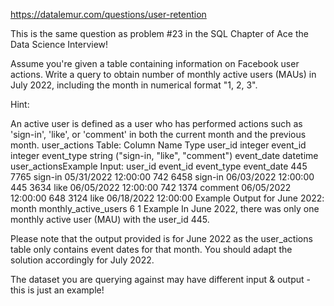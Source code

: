 https://datalemur.com/questions/user-retention

This is the same question as problem #23 in the SQL Chapter of Ace the Data Science Interview!

Assume you're given a table containing information on Facebook user actions. Write a query to obtain number of monthly active users (MAUs) in July 2022, including the month in numerical format "1, 2, 3".

Hint:

An active user is defined as a user who has performed actions such as 'sign-in', 'like', or 'comment' in both the current month and the previous month.
user_actions Table:
Column Name	Type
user_id	integer
event_id	integer
event_type	string ("sign-in, "like", "comment")
event_date	datetime
user_actionsExample Input:
user_id	event_id	event_type	event_date
445	7765	sign-in	05/31/2022 12:00:00
742	6458	sign-in	06/03/2022 12:00:00
445	3634	like	06/05/2022 12:00:00
742	1374	comment	06/05/2022 12:00:00
648	3124	like	06/18/2022 12:00:00
Example Output for June 2022:
month	monthly_active_users
6	1
Example
In June 2022, there was only one monthly active user (MAU) with the user_id 445.

Please note that the output provided is for June 2022 as the user_actions table only contains event dates for that month. You should adapt the solution accordingly for July 2022.

The dataset you are querying against may have different input & output - this is just an example!
